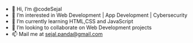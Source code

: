 - 👋 Hi, I’m @codeSejal
- 👀 I’m interested in Web Development | App Development | Cybersecurity
- 🌱 I’m currently learning HTML,CSS and JavaScript
- 💞️ I’m looking to collaborate on Web Development projects
- 📫 Mail me at sejal.panda@gmail.com

<!---
codeSejal/codeSejal is a ✨ special ✨ repository because its `README.md` (this file) appears on your GitHub profile.
You can click the Preview link to take a look at your changes.
--->
